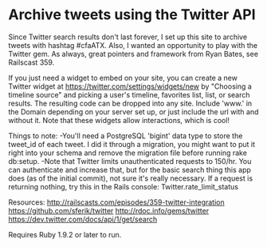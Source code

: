 # Archive tweets using the Twitter API

Since Twitter search results don't last forever, I set up this site to archive tweets with hashtag #cfaATX. Also, I wanted an opportunity to play with the Twitter gem. As always, great pointers and framework from Ryan Bates, see Railscast 359.

If you just need a widget to embed on your site, you can create a new Twitter widget at https://twitter.com/settings/widgets/new by "Choosing a timeline source" and picking a user's timeline, favorites list, list, or search results. The resulting code can be dropped into any site. Include 'www.' in the Domain depending on your server set up, or just include the url with and without it. Note that these widgets allow interactions, which is cool!


Things to note:
-You'll need a PostgreSQL 'bigint' data type to store the tweet_id of each tweet. I did it through a migration, you might want to put it right into your schema and remove the migration file before running rake db:setup.
-Note that Twitter limits unauthenticated requests to 150/hr. You can authenticate and increase that, but for the basic search thing this app does (as of the initial commit), not sure it's really necessary. If a request is returning nothing, try this in the Rails console: Twitter.rate_limit_status


Resources:
http://railscasts.com/episodes/359-twitter-integration
https://github.com/sferik/twitter
http://rdoc.info/gems/twitter
https://dev.twitter.com/docs/api/1/get/search

Requires Ruby 1.9.2 or later to run.
